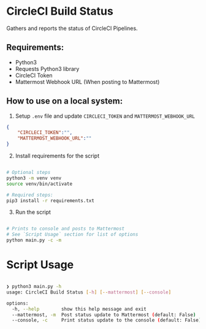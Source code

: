 # CircleCI Build Status
Gathers and reports the status of CircleCI Pipelines.

## Requirements:
* Python3
* Requests Python3 library
* CircleCI Token
* Mattermost Webhook URL (When posting to Mattermost)

## How to use on a local system:

1. Setup `.env` file and update `CIRCLECI_TOKEN` and `MATTERMOST_WEBHOOK_URL`

```json
{
    "CIRCLECI_TOKEN":"",
    "MATTERMOST_WEBHOOK_URL":""
}
```

2. Install requirements for the script

```bash

# Optional steps
python3 -m venv venv
source venv/bin/activate 

# Required steps:
pip3 install -r requirements.txt

```

3. Run the script

```bash

# Prints to console and posts to Mattermost
# See `Script Usage` section for list of options
python main.py -c -m 

```


# Script Usage

```bash

❯ python3 main.py -h
usage: CircleCI Build Status [-h] [--mattermost] [--console]

options:
  -h, --help        show this help message and exit
  --mattermost, -m  Post status update to Mattermost (default: False)
  --console, -c     Print status update to the console (default: False)

```